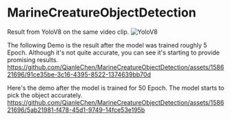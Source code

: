 # MarineCreatureObjectDetection

Result from YoloV8 on the same video clip.
![YoloV8](https://github.com/QianleChen/MarineCreatureObjectDetection/assets/158621696/547f13f0-d329-43cb-b74e-d1f203b5edc5)



The following Demo is the result after the model was trained roughly 5 Epoch. Although it's not quite accurate, you can see it's starting to provide promising results.
https://github.com/QianleChen/MarineCreatureObjectDetection/assets/158621696/91ce35be-3c16-4395-8522-1374639bb70d



Here's the demo after the model is trained for 50 Epoch. The model starts to pick the object accurately.
https://github.com/QianleChen/MarineCreatureObjectDetection/assets/158621696/5ab21981-f478-45d1-9749-14fce53e195b

